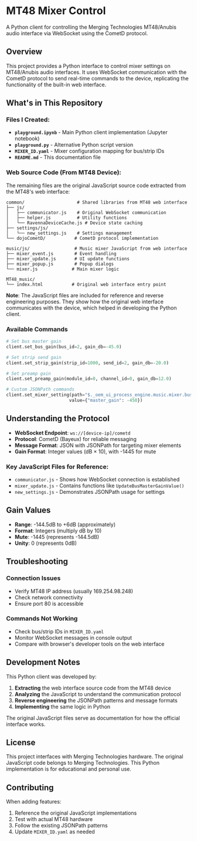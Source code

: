# MT48 Mixer Control

A Python client for controlling the Merging Technologies MT48/Anubis audio interface via WebSocket using the CometD protocol.

## Overview

This project provides a Python interface to control mixer settings on MT48/Anubis audio interfaces. It uses WebSocket communication with the CometD protocol to send real-time commands to the device, replicating the functionality of the built-in web interface.

## What's in This Repository

### Files I Created:

-   **`playground.ipynb`** - Main Python client implementation (Jupyter notebook)
-   **`playground.py`** - Alternative Python script version
-   **`MIXER_ID.yaml`** - Mixer configuration mapping for bus/strip IDs
-   **`README.md`** - This documentation file

### Web Source Code (From MT48 Device):

The remaining files are the original JavaScript source code extracted from the MT48's web interface:

```
common/                    # Shared libraries from MT48 web interface
├── js/
│   ├── communicator.js    # Original WebSocket communication
│   ├── helper.js          # Utility functions
│   └── RavennaDeviceCache.js # Device state caching
├── settings/js/
│   └── new_settings.js    # Settings management
└── dojoCometD/           # CometD protocol implementation

music/js/                 # Music mixer JavaScript from web interface
├── mixer_event.js        # Event handling
├── mixer_update.js       # UI update functions
├── mixer_popup.js        # Popup dialogs
└── mixer.js             # Main mixer logic

MT48_music/
└── index.html           # Original web interface entry point
```

**Note**: The JavaScript files are included for reference and reverse engineering purposes. They show how the original web interface communicates with the device, which helped in developing the Python client.

### Available Commands

```python
# Set bus master gain
client.set_bus_gain(bus_id=2, gain_db=-45.0)

# Set strip send gain
client.set_strip_gain(strip_id=1000, send_id=2, gain_db=-20.0)

# Set preamp gain
client.set_preamp_gain(module_id=0, channel_id=0, gain_db=12.0)

# Custom JSONPath commands
client.set_mixer_setting(path="$._oem_ui_process_engine.music.mixer.busses[?(@.id==2)][0]",
                        value={"master_gain": -450})
```

## Understanding the Protocol

-   **WebSocket Endpoint**: `ws://[device-ip]/cometd`
-   **Protocol**: CometD (Bayeux) for reliable messaging
-   **Message Format**: JSON with JSONPath for targeting mixer elements
-   **Gain Format**: Integer values (dB × 10), with -1445 for mute

### Key JavaScript Files for Reference:

-   `communicator.js` - Shows how WebSocket connection is established
-   `mixer_update.js` - Contains functions like `UpdateBusMasterGainValue()`
-   `new_settings.js` - Demonstrates JSONPath usage for settings

## Gain Values

-   **Range**: -144.5dB to +6dB (approximately)
-   **Format**: Integers (multiply dB by 10)
-   **Mute**: -1445 (represents -144.5dB)
-   **Unity**: 0 (represents 0dB)

## Troubleshooting

### Connection Issues

-   Verify MT48 IP address (usually 169.254.98.248)
-   Check network connectivity
-   Ensure port 80 is accessible

### Commands Not Working

-   Check bus/strip IDs in `MIXER_ID.yaml`
-   Monitor WebSocket messages in console output
-   Compare with browser's developer tools on the web interface

## Development Notes

This Python client was developed by:

1. **Extracting** the web interface source code from the MT48 device
2. **Analyzing** the JavaScript to understand the communication protocol
3. **Reverse engineering** the JSONPath patterns and message formats
4. **Implementing** the same logic in Python

The original JavaScript files serve as documentation for how the official interface works.

## License

This project interfaces with Merging Technologies hardware. The original JavaScript code belongs to Merging Technologies. This Python implementation is for educational and personal use.

## Contributing

When adding features:

1. Reference the original JavaScript implementations
2. Test with actual MT48 hardware
3. Follow the existing JSONPath patterns
4. Update `MIXER_ID.yaml` as needed

